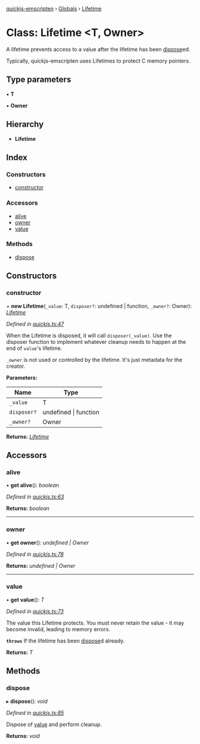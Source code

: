 [quickjs-emscripten](../README.md) › [Globals](../globals.md) › [Lifetime](lifetime.md)

# Class: Lifetime <**T, Owner**>

A lifetime prevents access to a value after the lifetime has been
[dispose](lifetime.md#dispose)ed.

Typically, quickjs-emscripten uses Lifetimes to protect C memory pointers.

## Type parameters

▪ **T**

▪ **Owner**

## Hierarchy

* **Lifetime**

## Index

### Constructors

* [constructor](lifetime.md#constructor)

### Accessors

* [alive](lifetime.md#alive)
* [owner](lifetime.md#owner)
* [value](lifetime.md#value)

### Methods

* [dispose](lifetime.md#dispose)

## Constructors

###  constructor

\+ **new Lifetime**(`_value`: T, `disposer?`: undefined | function, `_owner?`: Owner): *[Lifetime](lifetime.md)*

*Defined in [quickjs.ts:47](https://github.com/justjake/quickjs-emscripten/blob/master/ts/quickjs.ts#L47)*

When the Lifetime is disposed, it will call `disposer(_value)`. Use the
disposer function to implement whatever cleanup needs to happen at the end
of `value`'s lifetime.

`_owner` is not used or controlled by the lifetime. It's just metadata for
the creator.

**Parameters:**

Name | Type |
------ | ------ |
`_value` | T |
`disposer?` | undefined &#124; function |
`_owner?` | Owner |

**Returns:** *[Lifetime](lifetime.md)*

## Accessors

###  alive

• **get alive**(): *boolean*

*Defined in [quickjs.ts:63](https://github.com/justjake/quickjs-emscripten/blob/master/ts/quickjs.ts#L63)*

**Returns:** *boolean*

___

###  owner

• **get owner**(): *undefined | Owner*

*Defined in [quickjs.ts:78](https://github.com/justjake/quickjs-emscripten/blob/master/ts/quickjs.ts#L78)*

**Returns:** *undefined | Owner*

___

###  value

• **get value**(): *T*

*Defined in [quickjs.ts:73](https://github.com/justjake/quickjs-emscripten/blob/master/ts/quickjs.ts#L73)*

The value this Lifetime protects. You must never retain the value - it
may become invalid, leading to memory errors.

**`throws`** If the lifetime has been [dispose](lifetime.md#dispose)d already.

**Returns:** *T*

## Methods

###  dispose

▸ **dispose**(): *void*

*Defined in [quickjs.ts:85](https://github.com/justjake/quickjs-emscripten/blob/master/ts/quickjs.ts#L85)*

Dispose of [value](lifetime.md#value) and perform cleanup.

**Returns:** *void*
